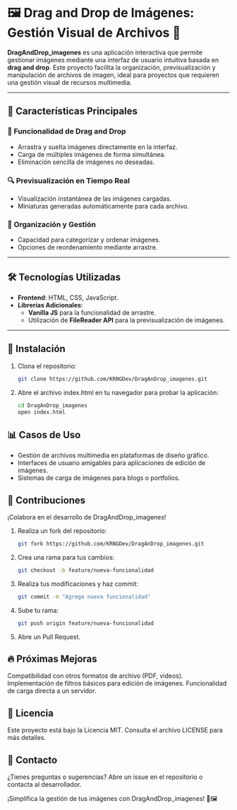# 🖼️ Drag and Drop de Imágenes: Gestión Visual de Archivos 🌟

**DragAndDrop_imagenes** es una aplicación interactiva que permite gestionar imágenes mediante una interfaz de usuario intuitiva basada en **drag and drop**. Este proyecto facilita la organización, previsualización y manipulación de archivos de imagen, ideal para proyectos que requieren una gestión visual de recursos multimedia.

---

## 🌟 Características Principales

### 🚀 Funcionalidad de Drag and Drop
- Arrastra y suelta imágenes directamente en la interfaz.
- Carga de múltiples imágenes de forma simultánea.
- Eliminación sencilla de imágenes no deseadas.

### 🔍 Previsualización en Tiempo Real
- Visualización instantánea de las imágenes cargadas.
- Miniaturas generadas automáticamente para cada archivo.

### 📂 Organización y Gestión
- Capacidad para categorizar y ordenar imágenes.
- Opciones de reordenamiento mediante arrastre.

---

## 🛠️ Tecnologías Utilizadas

- **Frontend**: HTML, CSS, JavaScript.
- **Librerías Adicionales**: 
  - **Vanilla JS** para la funcionalidad de arrastre.
  - Utilización de **FileReader API** para la previsualización de imágenes.

---

## 🚀 Instalación

1. Clona el repositorio:
   ```bash
   git clone https://github.com/KRNGDev/DragAnDrop_imagenes.git
2. Abre el archivo index.html en tu navegador para probar la aplicación:
   ```bash
   cd DragAnDrop_imagenes
   open index.html
## 📊 Casos de Uso
- Gestión de archivos multimedia en plataformas de diseño gráfico.
- Interfaces de usuario amigables para aplicaciones de edición de imágenes.
- Sistemas de carga de imágenes para blogs o portfolios.
## 🤝 Contribuciones
¡Colabora en el desarrollo de DragAndDrop_imagenes!

1. Realiza un fork del repositorio:
   ```bash
   git fork https://github.com/KRNGDev/DragAnDrop_imagenes.git
2. Crea una rama para tus cambios:
   ```bash
   git checkout -b feature/nueva-funcionalidad
3. Realiza tus modificaciones y haz commit:
   ```bash
   git commit -m "Agrega nueva funcionalidad"
4. Sube tu rama:
   ```bash
   git push origin feature/nueva-funcionalidad
5. Abre un Pull Request.
## 🔥 Próximas Mejoras
Compatibilidad con otros formatos de archivo (PDF, videos).
Implementación de filtros básicos para edición de imágenes.
Funcionalidad de carga directa a un servidor.
## 📜 Licencia
Este proyecto está bajo la Licencia MIT. Consulta el archivo LICENSE para más detalles.

## 📩 Contacto
¿Tienes preguntas o sugerencias? Abre un issue en el repositorio o contacta al desarrollador.

¡Simplifica la gestión de tus imágenes con DragAndDrop_imagenes! 🌟🖼️
